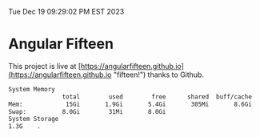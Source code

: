 Tue Dec 19 09:29:02 PM EST 2023

# Angular Fifteen


This project is live at [https://angularfifteen.github.io](https://angularfifteen.github.io "fifteen!") thanks to Github.

```bash
System Memory
               total        used        free      shared  buff/cache   available
Mem:            15Gi       1.9Gi       5.4Gi       305Mi       8.6Gi        13Gi
Swap:          8.0Gi        31Mi       8.0Gi
System Storage
1.3G	.
```
